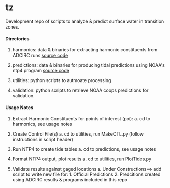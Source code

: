# tz

Development repo of scripts to analyze & predict surface water in transition zones. 

#### Directories
1. harmonics: 
	data &  binaries for extracting harmonic constituents from ADCIRC runs
	[source code](http://adcirc.org/products/adcirc-tidal-databases/)

2. predictions:
    data & binaries for producing tidal predictions using NOAA's ntp4 program
	[source code](https://tidesandcurrents.noaa.gov/faq2.html#65)

3. utilities: python scripts to autmoate processing 

4. validation: python scripts to retrieve NOAA coops predictions for validation.

#### Usage Notes
1. Extract Harmonic Constituents for points of interest (poi):
	a. cd to harmonics, see usage notes

2. Create Control File(s) 
	a. cd to utilities, run MakeCTL.py (follow instructions in script header)

3. Run NTP4 to create tide tables
	a. cd to predictions, see usage notes

4. Format NTP4 output, plot results
	a. cd to utilities, run PlotTides.py

5. Validate results against gaged locations
	a. Under Constructions==> add script to write new file for:
		1. Official Predictions
		2. Predcitions created using ADCIRC results & programs included in this repo	

